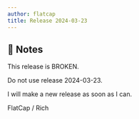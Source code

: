 ```yaml
---
author: flatcap
title: Release 2024-03-23
---
```


## :book: Notes

This release is BROKEN.

Do not use release 2024-03-23.

I will make a new release as soon as I can.

FlatCap / Rich
